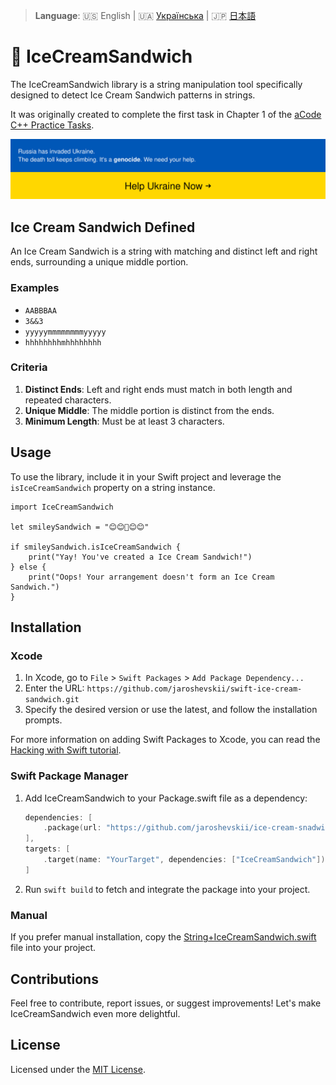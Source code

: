 > **Language**: 🇺🇸 English | 🇺🇦 [Українська](README.uk.md) | 🇯🇵 [日本語](README.ja.md)

# 🍨 IceCreamSandwich

The IceCreamSandwich library is a string manipulation tool specifically designed to detect Ice Cream Sandwich patterns in strings.

It was originally created to complete the first task in Chapter 1 of the [aCode C++ Practice Tasks](https://acode.com.ua/praktika-cpp-1/#toc-0).

[![Stand With Ukraine](https://raw.githubusercontent.com/vshymanskyy/StandWithUkraine/main/banner2-direct.svg)](https://vshymanskyy.github.io/StandWithUkraine)

## Ice Cream Sandwich Defined

An Ice Cream Sandwich is a string with matching and distinct left and right ends, surrounding a unique middle portion.

### Examples

- `AABBBAA`
- `3&&3`
- `yyyyymmmmmmmmyyyyy`
- `hhhhhhhhmhhhhhhhh`

### Criteria

1. **Distinct Ends**: Left and right ends must match in both length and repeated characters.
2. **Unique Middle**: The middle portion is distinct from the ends.
3. **Minimum Length**: Must be at least 3 characters.

## Usage

To use the library, include it in your Swift project and leverage the `isIceCreamSandwich` property on a string instance.

```swifteffortless identification and manipulation of delightful ice cream sandwich patterns in strings.
import IceCreamSandwich

let smileySandwich = "😊😊🍦😊😊"

if smileySandwich.isIceCreamSandwich {
    print("Yay! You've created a Ice Cream Sandwich!")
} else {
    print("Oops! Your arrangement doesn't form an Ice Cream Sandwich.")
}
```

## Installation

### Xcode

1. In Xcode, go to `File` > `Swift Packages` > `Add Package Dependency...`
2. Enter the URL: `https://github.com/jaroshevskii/swift-ice-cream-sandwich.git`
3. Specify the desired version or use the latest, and follow the installation prompts.

For more information on adding Swift Packages to Xcode, you can read the [Hacking with Swift tutorial](https://www.hackingwithswift.com/books/ios-swiftui/adding-swift-package-dependencies-in-xcode).

### Swift Package Manager

1. Add IceCreamSandwich to your Package.swift file as a dependency:
    
   ```swift
   dependencies: [
       .package(url: "https://github.com/jaroshevskii/ice-cream-snadwich.git", from: "1.0.0"),
   ],
   targets: [
       .target(name: "YourTarget", dependencies: ["IceCreamSandwich"]),
   ]
   ```

2. Run `swift build` to fetch and integrate the package into your project.

### Manual

If you prefer manual installation, copy the [String+IceCreamSandwich.swift](Sources/IceCreamSandwich/Extentions/String/String%2BIcecreamSandwich.swift) file into your project.

## Contributions

Feel free to contribute, report issues, or suggest improvements! Let's make IceCreamSandwich even more delightful.

## License

Licensed under the [MIT License](LICENSE.txt).
